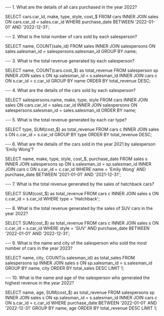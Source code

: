 

--- 1.	What are the details of all cars purchased in the year 2022?

SELECT cars.car_id, make, type, style, cost_$ FROM cars
INNER JOIN sales
ON cars.car_id = sales.car_id
WHERE purchase_date BETWEEN '2022-01-01' AND '2022-12-31';

--- 2.	What is the total number of cars sold by each salesperson?

SELECT name, COUNT(sale_id) FROM sales
INNER JOIN salespersons
ON sales.salesman_id = salespersons.salesman_id
GROUP BY name;

--- 3.	What is the total revenue generated by each salesperson?

SELECT name, COUNT(cars.cost_$) as total_revenue FROM salesperson sp
INNER JOIN sales s
ON sp.salesman_id = s.salesman_id
INNER JOIN cars c
ON s.car_id = c.car_id
GROUP BY name
ORDER BY total_revenue DESC;

--- 4.	What are the details of the cars sold by each salesperson?

SELECT salespersons.name, make, type, style FROM cars
INNER JOIN sales
ON cars.car_id = sales.car_id
INNER JOIN salespersons
ON salespersons.salesman_id = sales.salesman_id
ORDER BY name;

--- 5.	What is the total revenue generated by each car type?

SELECT type, SUM(cost_$) as total_revenue FROM cars c
INNER JOIN sales s
ON c.car_id = s.car_id
GROUP BY type
ORDER BY total_revenue DESC;

--- 6.	What are the details of the cars sold in the year 2021 by salesperson 'Emily Wong'?

SELECT name, make, type, style, cost_$, purchase_date FROM sales s
INNER JOIN salespersons sp
ON s.salesman_id = sp.salesman_id
INNER JOIN cars c
ON s.car_id = c.car_id
WHERE name = 'Emily Wong'
AND purchase_date BETWEEN '2021-01-01' AND '2021-12-31';

--- 7.	What is the total revenue generated by the sales of hatchback cars?

SELECT SUM(cost_$) as total_revenue FROM cars c
INNER JOIN sales s
ON c.car_id = s.car_id
WHERE type = 'Hatchback';

--- 8.	What is the total revenue generated by the sales of SUV cars in the year 2022?

SELECT SUM(cost_$) as total_revenue FROM cars c
INNER JOIN sales s
ON c.car_id = s.car_id
WHERE style = 'SUV'
AND purchase_date BETWEEN '2022-01-01' AND '2022-12-31';

--- 9. What is the name and city of the salesperson who sold the most number of cars in the year 2023?

SELECT name, city, COUNT(s.salesman_id) as total_sales FROM salespersons sp
INNER JOIN sales s
ON sp.salesman_id = s.salesman_id
GROUP BY name, city
ORDER BY total_sales DESC
LIMIT 1;

--- 10. What is the name and age of the salesperson who generated the highest revenue in the year 2022?

SELECT name, age, SUM(cost_$) as total_revenue FROM salespersons sp
INNER JOIN sales s
ON sp.salesman_id = s.salesman_id
INNER JOIN cars c
ON s.car_id = c.car_id
WHERE purchase_date BETWEEN '2022-01-01' AND '2022-12-31'
GROUP BY name, age
ORDER BY total_revenue DESC
LIMIT 1;
